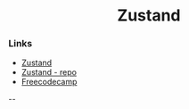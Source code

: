<div align="center">

# Zustand
</div>

<div align="center">

</div>

### Links
- [Zustand](https://zustand-demo.pmnd.rs/)
- [Zustand - repo](https://github.com/pmndrs/zustand)
- [Freecodecamp](https://www.youtube.com/watch?v=fZPgBnL2x-Q)

--